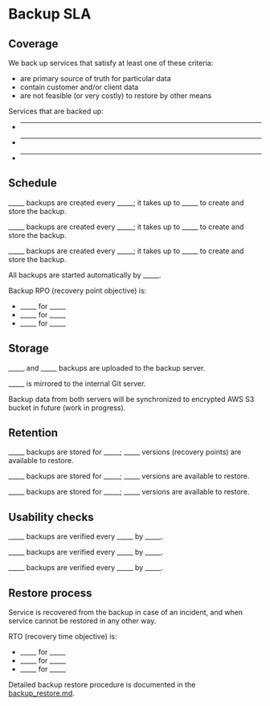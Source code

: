 # Backup SLA

## Coverage

We back up services that satisfy at least one of these criteria:
 - are primary source of truth for particular data
 - contain customer and/or client data
 - are not feasible (or very costly) to restore by other means

Services that are backed up:
 - _____
 - _____
 - _____


## Schedule

_____ backups are created every _____; it takes up to _____ to create and store the backup.

_____ backups are created every _____; it takes up to _____ to create and store the backup.

_____ backups are created every _____; it takes up to _____ to create and store the backup.

All backups are started automatically by _____.

Backup RPO (recovery point objective) is:
 - _____ for _____
 - _____ for _____
 - _____ for _____


## Storage

_____ and _____ backups are uploaded to the backup server.

_____ is mirrored to the internal Git server.

Backup data from both servers will be synchronized to encrypted AWS S3 bucket in future (work in progress).


## Retention

_____ backups are stored for _____; _____ versions (recovery points) are available to restore.

_____ backups are stored for _____; _____ versions are available to restore.

_____ backups are stored for _____; _____ versions are available to restore.


## Usability checks

_____ backups are verified every _____ by _____.

_____ backups are verified every _____ by _____.

_____ backups are verified every _____ by _____.


## Restore process

Service is recovered from the backup in case of an incident, and when service cannot be restored in any other way.

RTO (recovery time objective) is:
 - _____ for _____
 - _____ for _____
 - _____ for _____

Detailed backup restore procedure is documented in the [backup_restore.md](./backup_restore.md).